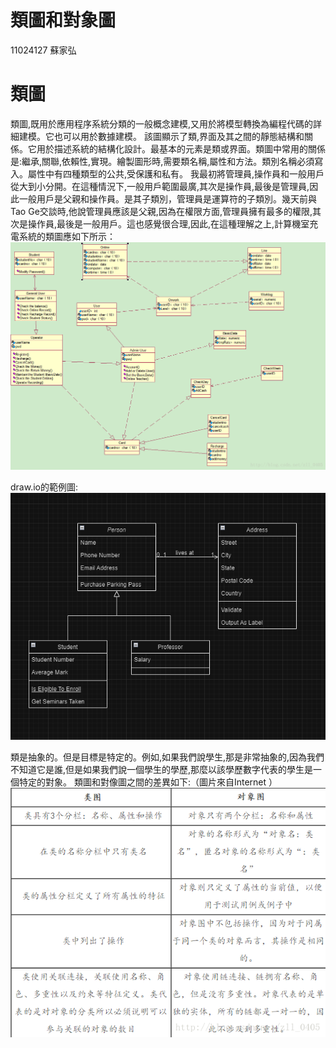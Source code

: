 # 類圖和對象圖
11024127 蘇家弘

# 類圖
類圖,既用於應用程序系統分類的一般概念建模,又用於將模型轉換為編程代碼的詳細建模。它也可以用於數據建模。 該圖顯示了類,界面及其之間的靜態結構和關係。它用於描述系統的結構化設計。最基本的元素是類或界面。類圖中常用的關係是:繼承,關聯,依賴性,實現。繪製圖形時,需要類名稱,屬性和方法。類別名稱必須寫入。屬性中有四種類型的公共,受保護和私有。 我最初將管理員,操作員和一般用戶從大到小分開。在這種情況下,一般用戶範圍最廣,其次是操作員,最後是管理員,因此一般用戶是父親和操作員。是其子類別，管理員是運算符的子類別。幾天前與Tao Ge交談時,他說管理員應該是父親,因為在權限方面,管理員擁有最多的權限,其次是操作員,最後是一般用戶。這也感覺很合理,因此,在這種理解之上,計算機室充電系統的類圖應如下所示：
![image](https://github.com/gigi463682/se_20231103/blob/ed3e97675de8d38df855a9e4558fde8921ebddaa/se.png/20171226085344810.png)

draw.io的範例圖:
![image](https://github.com/gigi463682/se_20231103/blob/ed3e97675de8d38df855a9e4558fde8921ebddaa/se.png/%E8%9E%A2%E5%B9%95%E6%93%B7%E5%8F%96%E7%95%AB%E9%9D%A2%202023-11-04%20190319.png)

類是抽象的。但是目標是特定的。例如,如果我們說學生,那是非常抽象的,因為我們不知道它是誰,但是如果我們說一個學生的學歷,那麼以該學歷數字代表的學生是一個特定的對象。 類圖和對像圖之間的差異如下:（圖片來自Internet ）
![image](https://github.com/gigi463682/se_20231103/blob/ed3e97675de8d38df855a9e4558fde8921ebddaa/se.png/20171226085815614.png)
